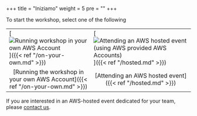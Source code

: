 +++
title = "Iniziamo"
weight = 5
pre = "<b></b>"
+++
<style>
    table tr th:empty {
      display: none;
    }

    table { border: none; }
    td {border:none;}
</style>

To start the workshop, select one of the following

| | |
| --- | --- |
| [![Running workshop in your own AWS Account](/intro/option-self-paced.png)]({{< ref "/on-your-own.md" >}}) | [![Attending an AWS hosted event (using AWS provided AWS Accounts)](/intro/option-aws-led.png)]({{< ref "/hosted.md" >}}) |
| <center>[Running the workshop in your own AWS Account]({{< ref "/on-your-own.md" >}})</center> | <center>[Attending an AWS hosted event]({{< ref "/hosted.md" >}})</center> |

 If you are interested in an AWS-hosted event dedicated for your team, please <a href="mailto:app2container-workshop@amazon.com">contact us</a>.
